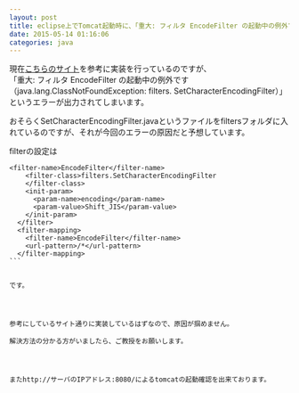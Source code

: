 ```yaml
---
layout: post
title: eclipse上でTomcat起動時に、「重大: フィルタ EncodeFilter の起動中の例外です 」というエラーが出力される
date: 2015-05-14 01:16:06
categories: java
---
```

<p>現在<a href="http://www.atmarkit.co.jp/ait/articles/0807/31/news129_4.html" rel="nofollow">こちらのサイト</a>を参考に実装を行っているのですが、<br>
「重大: フィルタ EncodeFilter の起動中の例外です （java.lang.ClassNotFoundException: filters. SetCharacterEncodingFilter）」というエラーが出力されてしまいます。</p>

<p>おそらくSetCharacterEncodingFilter.javaというファイルをfiltersフォルダに入れているのですが、それが今回のエラーの原因だと予想しています。</p>

<p>filterの設定は</p>



<pre class="lang-js prettyprint-override"><code>&lt;filter-name&gt;EncodeFilter&lt;/filter-name&gt;
    &lt;filter-class&gt;filters.SetCharacterEncodingFilter
    &lt;/filter-class&gt;
    &lt;init-param&gt;
      &lt;param-name&gt;encoding&lt;/param-name&gt;
      &lt;param-value&gt;Shift_JIS&lt;/param-value&gt;
    &lt;/init-param&gt;
  &lt;/filter&gt;
  &lt;filter-mapping&gt;
    &lt;filter-name&gt;EncodeFilter&lt;/filter-name&gt;
    &lt;url-pattern&gt;/*&lt;/url-pattern&gt;
  &lt;/filter-mapping&gt;
```

<p>です。</p>

<p>参考にしているサイト通りに実装しているはずなので、原因が掴めません。<br>
解決方法の分かる方がいましたら、ご教授をお願いします。</p>

<p>またhttp://サーバのIPアドレス:8080/によるtomcatの起動確認を出来ております。</p>
